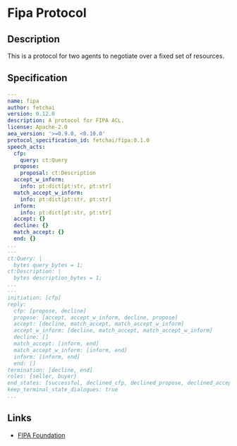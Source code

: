 # Fipa Protocol

## Description

This is a protocol for two agents to negotiate over a fixed set of resources.

## Specification

```yaml
---
name: fipa
author: fetchai
version: 0.12.0
description: A protocol for FIPA ACL.
license: Apache-2.0
aea_version: '>=0.9.0, <0.10.0'
protocol_specification_id: fetchai/fipa:0.1.0
speech_acts:
  cfp:
    query: ct:Query
  propose:
    proposal: ct:Description
  accept_w_inform:
    info: pt:dict[pt:str, pt:str]
  match_accept_w_inform:
    info: pt:dict[pt:str, pt:str]
  inform:
    info: pt:dict[pt:str, pt:str]
  accept: {}
  decline: {}
  match_accept: {}
  end: {}
...
---
ct:Query: |
  bytes query_bytes = 1;
ct:Description: |
  bytes description_bytes = 1;
...
---
initiation: [cfp]
reply:
  cfp: [propose, decline]
  propose: [accept, accept_w_inform, decline, propose]
  accept: [decline, match_accept, match_accept_w_inform]
  accept_w_inform: [decline, match_accept, match_accept_w_inform]
  decline: []
  match_accept: [inform, end]
  match_accept_w_inform: [inform, end]
  inform: [inform, end]
  end: []
termination: [decline, end]
roles: {seller, buyer}
end_states: [successful, declined_cfp, declined_propose, declined_accept]
keep_terminal_state_dialogues: true
...
```

## Links

* <a href="http://www.fipa.org" target="_blank">FIPA Foundation</a>
